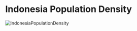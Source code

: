 # Indonesia Population Density
![IndonesiaPopulationDensity](https://user-images.githubusercontent.com/21320677/131946674-db0badfc-4dfa-47aa-ad51-707aa2eafb57.png)
